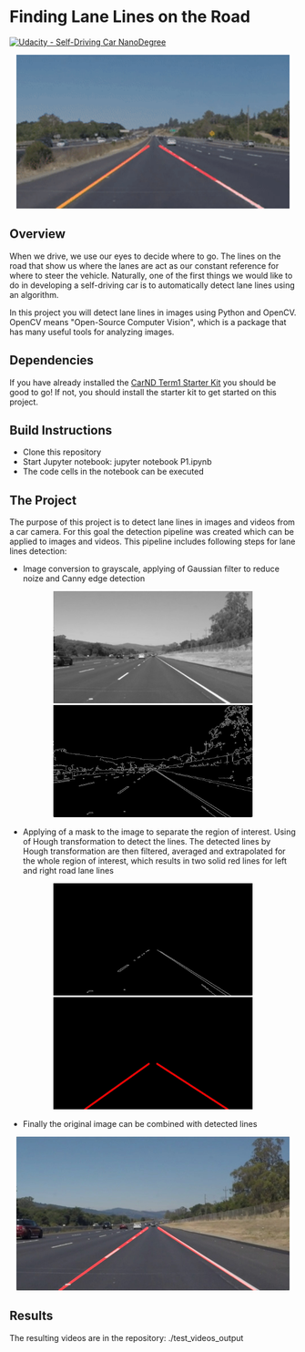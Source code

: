 # **Finding Lane Lines on the Road** 
[![Udacity - Self-Driving Car NanoDegree](https://s3.amazonaws.com/udacity-sdc/github/shield-carnd.svg)](http://www.udacity.com/drive)

<p align="center">
<img src="test_videos_output/video.gif" width="480" alt="Combined Image" />
</p>

Overview
---

When we drive, we use our eyes to decide where to go.  The lines on the road that show us where the lanes are act as our constant reference for where to steer the vehicle.  Naturally, one of the first things we would like to do in developing a self-driving car is to automatically detect lane lines using an algorithm.

In this project you will detect lane lines in images using Python and OpenCV.  OpenCV means "Open-Source Computer Vision", which is a package that has many useful tools for analyzing images.  


Dependencies
---

If you have already installed the [CarND Term1 Starter Kit](https://github.com/udacity/CarND-Term1-Starter-Kit/blob/master/README.md) you should be good to go!   If not, you should install the starter kit to get started on this project. 

Build Instructions
---

* Clone this repository
* Start Jupyter notebook: jupyter notebook P1.ipynb
* The code cells in the notebook can be executed 


The Project
---

The purpose of this project is to detect lane lines in images and videos from a car camera.
For this goal the detection pipeline was created which can be applied to images and videos.
This pipeline includes following steps for lane lines detection:

* Image conversion to grayscale, applying of Gaussian filter to reduce noize and Canny edge detection

<p align="center">
<img src="pipeline_images/gaussianBlurImage.jpg" width="350"  /> <img src="pipeline_images/edges.jpg" width="350"  />
</p>

* Applying of a mask to the image to separate the region of interest. Using of Hough transformation to detect the lines. The detected lines by Hough transformation are then filtered, averaged and extrapolated for the whole region of interest, which results in two solid red lines for left and right road lane lines

<p align="center">
    <img src="pipeline_images/maskedImage.jpg" width="350"  /> <img src="pipeline_images/houghImage.jpg" width="350"  />
</p>

* Finally the original image can be combined with detected lines

<p align="center">
    <img src="test_images_output/solidWhiteRight.jpg" width="480"  /> 
</p>



Results
---
 
The resulting videos are in the repository:  ./test_videos_output

